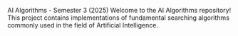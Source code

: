 AI Algorithms - Semester 3 (2025)
Welcome to the AI Algorithms repository!
This project contains implementations of fundamental searching algorithms commonly used in the field of Artificial Intelligence.

